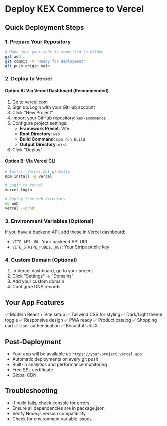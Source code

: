 # Deploy KEX Commerce to Vercel

## Quick Deployment Steps

### 1. Prepare Your Repository
```bash
# Make sure your code is committed to GitHub
git add .
git commit -m "Ready for deployment"
git push origin main
```

### 2. Deploy to Vercel

#### Option A: Via Vercel Dashboard (Recommended)
1. Go to [vercel.com](https://vercel.com)
2. Sign up/Login with your GitHub account
3. Click "New Project"
4. Import your GitHub repository: `kex-ecommerce`
5. Configure project settings:
   - **Framework Preset**: Vite
   - **Root Directory**: `web`
   - **Build Command**: `npm run build`
   - **Output Directory**: `dist`
6. Click "Deploy"

#### Option B: Via Vercel CLI
```bash
# Install Vercel CLI globally
npm install -g vercel

# Login to Vercel
vercel login

# Deploy from web directory
cd web
vercel --prod
```

### 3. Environment Variables (Optional)
If you have a backend API, add these in Vercel dashboard:
- `VITE_API_URL`: Your backend API URL
- `VITE_STRIPE_PUBLIC_KEY`: Your Stripe public key

### 4. Custom Domain (Optional)
1. In Vercel dashboard, go to your project
2. Click "Settings" → "Domains"
3. Add your custom domain
4. Configure DNS records

## Your App Features
✅ Modern React + Vite setup
✅ Tailwind CSS for styling
✅ Dark/Light theme toggle
✅ Responsive design
✅ PWA ready
✅ Product catalog
✅ Shopping cart
✅ User authentication
✅ Beautiful UI/UX

## Post-Deployment
- Your app will be available at: `https://your-project.vercel.app`
- Automatic deployments on every git push
- Built-in analytics and performance monitoring
- Free SSL certificate
- Global CDN

## Troubleshooting
- If build fails, check console for errors
- Ensure all dependencies are in package.json
- Verify Node.js version compatibility
- Check for environment variable issues
